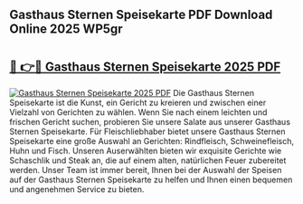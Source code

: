 ## Gasthaus Sternen Speisekarte PDF Download Online 2025 WP5gr

# <h2><a href="http://gc6rja.nevu.top/?p=Gasthaus+Sternen+Speisekarte">🔗 👉🔴 Gasthaus Sternen Speisekarte 2025 PDF</a></h2>

[![Gasthaus Sternen Speisekarte 2025 PDF](https://i.imgur.com/dBaPXMq.png)](http://gc6rja.nevu.top/?p=Gasthaus+Sternen+Speisekarte)
Die Gasthaus Sternen Speisekarte ist die Kunst, ein Gericht zu kreieren und zwischen einer Vielzahl von Gerichten zu wählen. Wenn Sie nach einem leichten und frischen Gericht suchen, probieren Sie unsere Salate aus unserer Gasthaus Sternen Speisekarte. Für Fleischliebhaber bietet unsere Gasthaus Sternen Speisekarte eine große Auswahl an Gerichten: Rindfleisch, Schweinefleisch, Huhn und Fisch. Unseren Auserwählten bieten wir exquisite Gerichte wie Schaschlik und Steak an, die auf einem alten, natürlichen Feuer zubereitet werden. Unser Team ist immer bereit, Ihnen bei der Auswahl der Speisen auf der Gasthaus Sternen Speisekarte zu helfen und Ihnen einen bequemen und angenehmen Service zu bieten.
